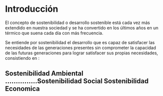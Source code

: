 # Introducción

El concepto de sostenibilidad o desarrollo sostenible está cada vez más extendido en nuestra sociedad y se ha convertido en los últimos años en un térmico que suena cada día con más frecuencia.


Se entiende por sostenibilidad el desarrollo que es capaz de satisfacer las necesidades de las generaciones presentes sin comprometer la capacidad de las futuras generaciones para lograr satisfacer sus propias necesidades,
consistiendo en :

## Sostenibilidad Ambiental      ...............Sostenibilidad Social                              Sostenibilidad Economica  
